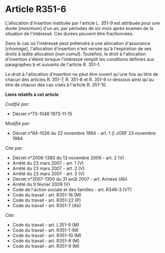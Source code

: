 # Article R351-6

L'allocation d'insertion instituée par l'article L. 351-9 est attribuée pour une durée [*maximum*] d'un an, par périodes de
six mois après examen de la situation de l'intéressé. Ces durées peuvent être fractionnées.

Dans le cas où l'intéressé peut prétendre à une allocation d'assurance [*chomage*], l'allocation d'insertion n'est versée
qu'à l'expiration de ses droits à ladite allocation [*non cumul*]. Toutefois, le droit à l'allocation d'insertion s'éteint
lorsque l'intéressé remplit les conditions définies aux paragraphes b et suivants de l'article R. 351-1.

Le droit à l'allocation d'insertion ne peut être ouvert qu'une fois au titre de chacun des articles R. 351-7, R. 351-8 et R.
351-9 ci-dessous ainsi qu'au titre de chacun des cas visés à l'article R. 351-10.

**Liens relatifs à cet article**

_Codifié par_:

  - Décret n°73-1048 1973-11-15

_Modifié par_:

  - Décret n°84-1026 du 22 novembre 1984 - art. 1 () JORF 23 novembre 1984

_Cité par_:

  - Décret n°2006-1380 du 13 novembre 2006 - art. 2 (V)
  - Arrêté du 23 mars 2007 - art. 1 (V)
  - Arrêté du 23 mars 2007 - art. 2 (V)
  - Arrêté du 23 mars 2007 - art. 3 (V)
  - Décret n°2007-1300 du 31 août 2007 - art. Annexe (Ab)
  - Arrêté du 9 février 2009 (V)
  - Code de l'action sociale et des familles - art. R348-3 (VT)
  - Code du travail - art. R351-16 (M)
  - Code du travail - art. R351-22 (P)
  - Code du travail - art. R351-7 (Ab)

_Cite_:

  - Code du travail - art. L351-9 (M)
  - Code du travail - art. R351-1 (M)
  - Code du travail - art. R351-10 (M)
  - Code du travail - art. R351-8 (M)
  - Code du travail - art. R351-9 (M)
